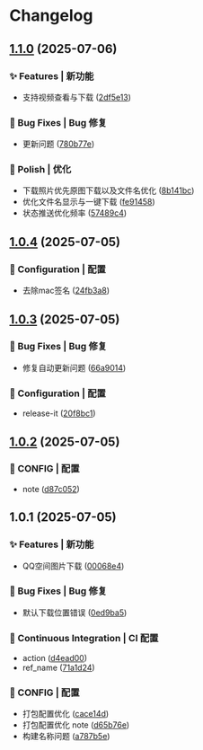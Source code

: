 # Changelog

## [1.1.0](https://github.com/11273/QzonePhoto/compare/v1.0.4...v1.1.0) (2025-07-06)

### ✨ Features | 新功能

* 支持视频查看与下载 ([2df5e13](https://github.com/11273/QzonePhoto/commit/2df5e13cc7877519ca6b09efedfc7bbc9a649ccf))

### 🐛 Bug Fixes | Bug 修复

* 更新问题 ([780b77e](https://github.com/11273/QzonePhoto/commit/780b77e0e759b05211da8d10d2472a8ac9644de0))

### 💅 Polish | 优化

* 下载照片优先原图下载以及文件名优化 ([8b141bc](https://github.com/11273/QzonePhoto/commit/8b141bc76c98000157621e3595f6b21beda1f9d4))
* 优化文件名显示与一键下载 ([fe91458](https://github.com/11273/QzonePhoto/commit/fe91458eb1dbc5193221a2e902366616832fb304))
* 状态推送优化频率 ([57489c4](https://github.com/11273/QzonePhoto/commit/57489c48f633f7e1d3b5588aaa6bbcec1d707215))

## [1.0.4](https://github.com/11273/QzonePhoto/compare/v1.0.3...v1.0.4) (2025-07-05)

### 🔨 Configuration | 配置

* 去除mac签名 ([24fb3a8](https://github.com/11273/QzonePhoto/commit/24fb3a8a2bfc36a14a8f36655f60c03e74796920))

## [1.0.3](https://github.com/11273/QzonePhoto/compare/v1.0.2...v1.0.3) (2025-07-05)

### 🐛 Bug Fixes | Bug 修复

* 修复自动更新问题 ([66a9014](https://github.com/11273/QzonePhoto/commit/66a901460e528728fb8132eb0e3f2a13a9fbc92a))

### 🔨 Configuration | 配置

* release-it ([20f8bc1](https://github.com/11273/QzonePhoto/commit/20f8bc1dcd7dad0557b5b0d393c43b2270719f42))

## [1.0.2](https://github.com/11273/QzonePhoto/compare/v1.0.1...v1.0.2) (2025-07-05)

### 🔨 CONFIG | 配置

* note ([d87c052](https://github.com/11273/QzonePhoto/commit/d87c052a27bf9c61e5b7bbcebe150bfa6fdec680))

## 1.0.1 (2025-07-05)

### ✨ Features | 新功能

* QQ空间图片下载 ([00068e4](https://github.com/11273/QzonePhoto/commit/00068e4950d74c1f8af6a4506a1d5f18a8a6fbf9))

### 🐛 Bug Fixes | Bug 修复

* 默认下载位置错误 ([0ed9ba5](https://github.com/11273/QzonePhoto/commit/0ed9ba55a7ed5a0d2bacc959613ae6d87d2f7f33))

### 🔧 Continuous Integration | CI 配置

* action ([d4ead00](https://github.com/11273/QzonePhoto/commit/d4ead003af97d4dcd75de5de9bbd6e5c2449bf28))
* ref_name ([71a1d24](https://github.com/11273/QzonePhoto/commit/71a1d24eb1a8775d034c2b6209b50df02fad5f79))

### 🔨 CONFIG | 配置

* 打包配置优化 ([cace14d](https://github.com/11273/QzonePhoto/commit/cace14d6c2abfcd31b7c92e5253ebb758438c69b))
* 打包配置优化 note ([d65b76e](https://github.com/11273/QzonePhoto/commit/d65b76e93f3dafdbef41ae1cd9c1294e49b83ee6))
* 构建名称问题 ([a787b5e](https://github.com/11273/QzonePhoto/commit/a787b5e03b3d6a1cda5e0b12c42c48bada777d90))
